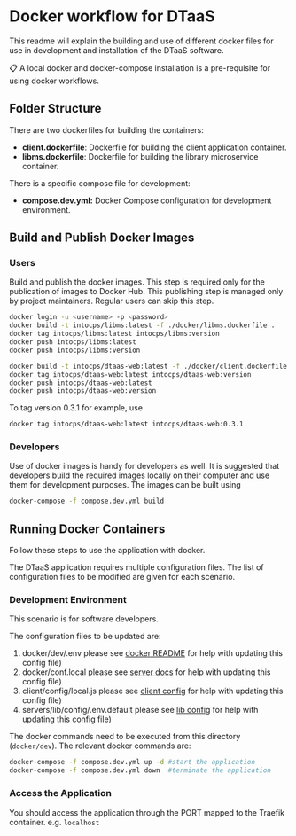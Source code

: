 # Docker workflow for DTaaS

This readme will explain the building and use of different docker files
for use in development and installation of the DTaaS software.

:clipboard: A local docker and docker-compose installation is a pre-requisite
for using docker workflows.

## Folder Structure

There are two dockerfiles for building the containers:

- **client.dockerfile**: Dockerfile for building
  the client application container.
- **libms.dockerfile**: Dockerfile for building the library microservice container.

There is a specific compose file for development:

- **compose.dev.yml:** Docker Compose configuration for development environment.

## Build and Publish Docker Images

### Users

Build and publish the docker images. This step is required only for
the publication of images to Docker Hub. This publishing step is managed
only by project maintainers. Regular users can skip this step.

```sh
docker login -u <username> -p <password>
docker build -t intocps/libms:latest -f ./docker/libms.dockerfile .
docker tag intocps/libms:latest intocps/libms:version
docker push intocps/libms:latest
docker push intocps/libms:version

docker build -t intocps/dtaas-web:latest -f ./docker/client.dockerfile .
docker tag intocps/dtaas-web:latest intocps/dtaas-web:version
docker push intocps/dtaas-web:latest
docker push intocps/dtaas-web:version
```

To tag version 0.3.1 for example, use

```sh
docker tag intocps/dtaas-web:latest intocps/dtaas-web:0.3.1
```

### Developers

Use of docker images is handy for developers as well. It is suggested
that developers build the required images locally on their computer and
use them for development purposes. The images can be built using

```sh
docker-compose -f compose.dev.yml build
```

## Running Docker Containers

Follow these steps to use the application with docker.

The DTaaS application requires multiple configuration files. The list of
configuration files to be modified are given for each scenario.

### Development Environment

This scenario is for software developers.

The configuration files to be updated are:

1. docker/dev/.env
   please see [docker README](../README.md) for help
   with updating this config file)
1. docker/conf.local
   please see [server docs](../docs/admin/servers/auth.md) for help
   with updating this config file)
1. client/config/local.js
   please see [client config](../../docs/admin/client/CLIENT.md) for help
   with updating this config file)
1. servers/lib/config/.env.default
   please see [lib config](../../docs/admin/servers/lib/LIB-MS.md) for help
   with updating this config file)

The docker commands need to be executed from this directory (`docker/dev`).
The relevant docker commands are:

```bash
docker-compose -f compose.dev.yml up -d #start the application
docker-compose -f compose.dev.yml down  #terminate the application
```

### Access the Application

You should access the application through the PORT mapped to the Traefik container.
e.g. `localhost`
